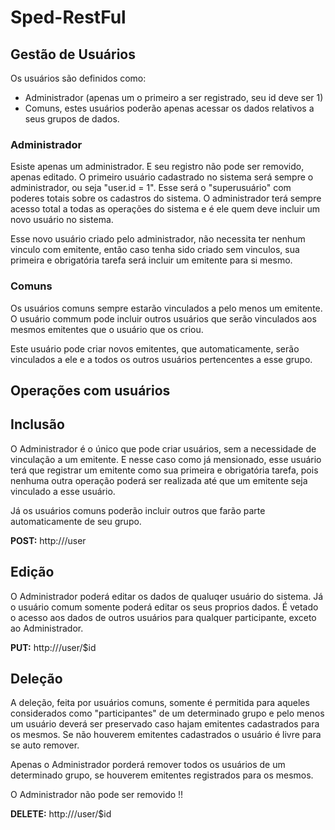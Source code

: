 # Sped-RestFul

## Gestão de Usuários

Os usuários são definidos como:
- Administrador (apenas um o primeiro a ser registrado, seu id deve ser 1)
- Comuns, estes usuários poderão apenas acessar os dados relativos a seus grupos de dados.

### Administrador
Esiste apenas um administrador. E seu registro não pode ser removido, apenas editado.
O primeiro usuário cadastrado no sistema será sempre o administrador, ou seja "user.id = 1". Esse será o "superusuário" com poderes totais sobre os cadastros do sistema. O administrador terá sempre acesso total a todas as operações do sistema e é ele quem deve incluir um novo usuário no sistema.

Esse novo usuário criado pelo administrador, não necessita ter nenhum vinculo com emitente, então caso tenha sido criado sem vinculos, sua primeira e obrigatória tarefa será incluir um emitente para si mesmo.

### Comuns
Os usuários comuns sempre estarão vinculados a pelo menos um emitente.
O usuário commum pode incluir outros usuários que serão vinculados aos mesmos emitentes que o usuário que os criou.

Este usuário pode criar novos emitentes, que automaticamente, serão vinculados a ele e a todos os outros usuários pertencentes a esse grupo.

## Operações com usuários

## Inclusão
O Administrador é o único que pode criar usuários, sem a necessidade de vinculação a um emitente. E nesse caso como já mensionado, esse usuário terá que registrar um emitente como sua primeira e obrigatória tarefa, pois nenhuma outra operação poderá ser realizada até que um emitente seja vinculado a esse usuário.

Já os usuários comuns poderão incluir outros que farão parte automaticamente de seu grupo.

**POST:** http://<dominio>/user


## Edição
O Administrador poderá editar os dados de qualuqer usuário do sistema.
Já o usuário comum somente poderá editar os seus proprios dados. É vetado o acesso aos dados de outros usuários para qualquer participante, exceto ao Administrador.

**PUT:** http://<dominio>/user/$id


## Deleção
A deleção, feita por usuários comuns, somente é permitida para aqueles considerados como "participantes" de um determinado grupo e pelo menos um usuário deverá ser preservado caso hajam emitentes cadastrados para os mesmos. Se não houverem emitentes cadastrados o usuário é livre para se auto remover.

Apenas o Administrador porderá remover todos os usuários de um determinado grupo, se houverem emitentes registrados para os mesmos.

O Administrador não pode ser removido !!

**DELETE:** http://<dominio>/user/$id


